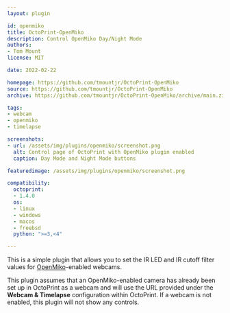 ```yaml
---
layout: plugin

id: openmiko
title: OctoPrint-OpenMiko
description: Control OpenMiko Day/Night Mode
authors:
- Tom Mount
license: MIT

date: 2022-02-22

homepage: https://github.com/tmountjr/OctoPrint-OpenMiko
source: https://github.com/tmountjr/OctoPrint-OpenMiko
archive: https://github.com/tmountjr/OctoPrint-OpenMiko/archive/main.zip

tags:
- webcam
- openmiko
- timelapse

screenshots:
- url: /assets/img/plugins/openmiko/screenshot.png
  alt: Control page of OctoPrint with OpenMiko plugin enabled
  caption: Day Mode and Night Mode buttons

featuredimage: /assets/img/plugins/openmiko/screenshot.png

compatibility:
  octoprint:
  - 1.4.0
  os:
  - linux
  - windows
  - macos
  - freebsd
  python: ">=3,<4"

---
```


This is a simple plugin that allows you to set the IR LED and IR cutoff filter values for [OpenMiko](https://github.com/openmiko/openmiko)-enabled webcams.

This plugin assumes that an OpenMiko-enabled camera has already been set up in OctoPrint as a webcam and will use the URL provided under the **Webcam & Timelapse** configuration within OctoPrint. If a webcam is not enabled, this plugin will not show any controls.

